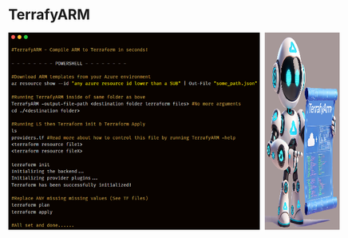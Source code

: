 # TerrafyARM

<p style="display: flex;">
  <img src="https://github.com/ChristofferWin/TerrafyARM/blob/main/docs/Demo1.png" alt="TerrafyARM Logo 1" width="700" style="margin-right: 10px;" />
  <img src="https://github.com/ChristofferWin/TerrafyARM/raw/main/docs/TerrafyARM%20mascot%2075.png" alt="TerrafyARM Logo 2" width="150" />
</p>
